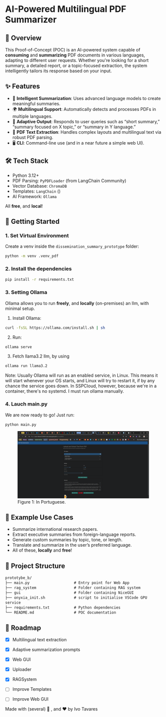 # AI-Powered Multilingual PDF Summarizer

## 📘 Overview

This Proof-of-Concept (POC) is an AI-powered system capable of **consuming** and **summarizing** PDF documents in various languages, adapting to different user requests. Whether you're looking for a short summary, a detailed report, or a topic-focused extraction, the system intelligently tailors its response based on your input.

## ✨ Features

- 🧠 **Intelligent Summarization**: Uses advanced language models to create meaningful summaries.
- 🌍 **Multilingual Support**: Automatically detects and processes PDFs in multiple languages.
- 🎯 **Adaptive Output**: Responds to user queries such as “short summary,” “summary focused on X topic,” or “summary in Y language.”
- 📄 **PDF Text Extraction**: Handles complex layouts and multilingual text via robust PDF parsing.
- 🖥️ **CLI**: Command-line use (and in a near future a simple web UI).

## 🛠️ Tech Stack

- Python 3.12+
- PDF Parsing: `PyPDFLoader` (from LangChain Community)
- Vector Database: `ChromaDB`
- Templates: `LangChain` ()
- AI Framework: `Ollama` 

All **free**, and **local**!


## 🚀 Getting Started


### 1. Set Virtual Environment
Create a venv inside the `dissemination_summary_prototype` folder:
```bash
python -m venv .venv_pdf
```

### 2. Install the dependencies

```bash
pip install -r requirements.txt
```

### 3. Setting Ollama
Ollama allows you to run **freely**, and **locally** (on-premises) an llm, with minimal setup.
1. Install Ollama:
```bash
curl -fsSL https://ollama.com/install.sh | sh
```
2. Run: 
```bash
ollama serve
```
3. Fetch llama3.2 llm, by using
```bash
ollama run llama3.2
```
Note: Usually Ollama will run as an enabled service, in Linux. 
This means it will start whenever your 
OS starts, and Linux will try to restart it, if by any chance the service goes down.
In SSPCloud, however, because we're in a container, there's no systemd. I must run ollama 
manually.


### 4. Lauch main.py
We are now ready to go! 
Just run:
```bash
python main.py
```
<figure>
  <img src="pictures/nicegui_interface.png" alt="Description" width="600"/>
  <figcaption>Figure 1: In Portuguese.</figcaption>
</figure>

## 🧾 Example Use Cases

- Summarize international research papers.
- Extract executive summaries from foreign-language reports.
- Generate custom summaries by topic, tone, or length.
- Translate and summarize in the user’s preferred language.
- All of these, **locally** and **free**! 

## 📂 Project Structure

```
prototybe_b/
├── main.py                    # Entry point for Web App
├── rag_system                 # Folder containing RAG system
├── gui                        # Folder containing NiceGUI 
├── onyxia_init.sh             # script to initialise VSCode GPU service
├── requirements.txt           # Python dependencies
└── README.md                  # POC documentation
```

## 📌 Roadmap

- [x] Multilingual text extraction
- [x] Adaptive summarization prompts
- [x] Web GUI
- [x] Uploader
- [x] RAGSystem
- [ ] Improve Templates
- [ ] Improve Web GUI



Made with (several) 🤖 , and ❤️ by Ivo Tavares
